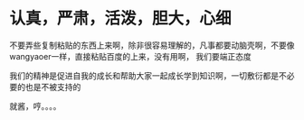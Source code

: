 # 认真，严肃，活泼，胆大，心细
不要弄些复制粘贴的东西上来啊，除非很容易理解的，凡事都要动脑壳啊，不要像wangyaoer一样，直接粘贴百度的上来，没有用啊，
我们要端正态度

我们的精神是促进自我的成长和帮助大家一起成长学到知识啊，一切敷衍都是不必要的也是不被支持的


就酱，哼。。。。
